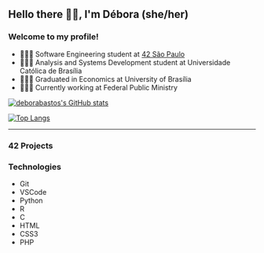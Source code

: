 ## Hello there 👋🏽, I'm Débora (she/her)
### Welcome to my profile!

- 👩🏽‍💻 Software Engineering student at [42 São Paulo](https://www.42sp.org.br/)
- 👩🏽‍💻 Analysis and Systems Development student at Universidade Católica de Brasília
- 👩🏽‍🎓 Graduated in Economics at University of Brasília
- 👩🏽‍💼 Currently working at Federal Public Ministry

[![deborabastos's GitHub stats](https://github-readme-stats.vercel.app/api?username=deborabastos&show_icons=true&theme=radical)](https://github.com/anuraghazra/github-readme-stats)

[![Top Langs](https://github-readme-stats.vercel.app/api/top-langs/?username=deborabastos&layout=compact&show_icons=true&theme=radical)](https://github.com/anuraghazra/github-readme-stats)

---
### 42 Projects





### Technologies
- Git
- VSCode
- Python
- R
- C
- HTML
- CSS3
- PHP
